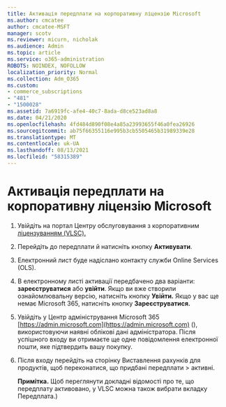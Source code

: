 ```yaml
---
title: Активація передплати на корпоративну ліцензію Microsoft
ms.author: cmcatee
author: cmcatee-MSFT
manager: scotv
ms.reviewer: micurn, nicholak
ms.audience: Admin
ms.topic: article
ms.service: o365-administration
ROBOTS: NOINDEX, NOFOLLOW
localization_priority: Normal
ms.collection: Adm_O365
ms.custom:
- commerce_subscriptions
- "481"
- "1500028"
ms.assetid: 7a6919fc-afe4-40c7-8ada-d8ce523ad8a8
ms.date: 04/21/2020
ms.openlocfilehash: 4fd484d890f08e4a85a23993655f46a0fea26926
ms.sourcegitcommit: ab75f66355116e995b3cb5505465b31989339e28
ms.translationtype: MT
ms.contentlocale: uk-UA
ms.lasthandoff: 08/13/2021
ms.locfileid: "58315389"
---
```

# <a name="activating-a-microsoft-volume-license-subscription"></a>Активація передплати на корпоративну ліцензію Microsoft

1. Увійдіть на портал Центру обслуговування з корпоративним [ліцензуванням (VLSC).](https://go.microsoft.com/fwlink/p/?LinkId=329762)
2. Перейдіть до передплати й натисніть кнопку **Активувати**.
3. Електронний лист буде надіслано контакту служби Online Services (OLS).
4. В електронному листі активації передбачено два варіанти: **зареєструватися** або **увійти**. Якщо ви вже створили ознайомлювальну версію, натисніть кнопку **Увійти.** Якщо у вас ще немає Microsoft 365, натисніть кнопку **Зареєструватися.**
5. Увійдіть у Центр адміністрування Microsoft 365 [https://admin.microsoft.com](https://admin.microsoft.com) (), використовуючи наявні облікові дані адміністратора. Після успішного входу ви отримаєте ще одне повідомлення електронної пошти, яке підтвердить вашу покупку.
6. Після входу перейдіть на сторінку Виставлення рахунків для продуктів, щоб переконатися, що придбані передплати  \> [](https://go.microsoft.com/fwlink/p/?linkid=842054) активні. 

    **Примітка.** Щоб переглянути  докладні відомості про те, що передплату активовано, у VLSC можна також вибрати вкладку Передплата.)
